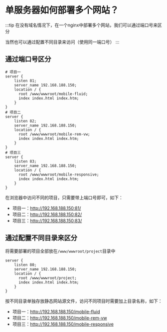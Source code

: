 # 单服务器如何部署多个网站？

:::tip
在没有域名情况下，在一个nginx中部署多个网站，我们可以通过端口号来区分

当然也可以通过配置不同目录来访问（使用同一端口号）
:::

## 通过端口号区分

```txt{3,12,21}
# 项目一
server {
    listen 81;
    server_name 192.168.188.150;
	location / {
      root /www/wwwroot/mobile-fluid;
	  index index.html index.htm;
    }
}
# 项目二
server {
    listen 82;
    server_name 192.168.188.150;
	location / {
      root /www/wwwroot/mobile-rem-vw;
	  index index.html index.htm;
    }
}
# 项目三
server {
    listen 83;
    server_name 192.168.188.150;
	location / {
      root /www/wwwroot/mobile-responsive;
	  index index.html index.htm;
    }
}
```

在浏览器中访问不同的项目，只需要带上端口号即可，如下：

- 项目一：http://192.168.188.150:81/
- 项目二：http://192.168.188.150:82/
- 项目三：http://192.168.188.150:83/

## 通过配置不同目录来区分

将需要部署的项目全部放在`/www/wwwroot/project`目录中

```txt{5}
server {
    listen 80;
    server_name 192.168.188.150;
	location / {
      root /www/wwwroot/project;
	  index index.html index.htm;
    }
}
```


按不同目录单独存放静态网站源文件，访问不同项目时需要加上目录名称，如下：

- 项目一：http://192.168.188.150/mobile-fluid
- 项目二：http://192.168.188.150/mobile-rem-vw
- 项目三：http://192.168.188.150/mobile-responsive
